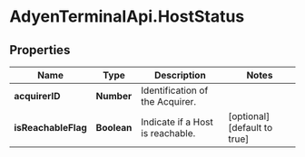 # AdyenTerminalApi.HostStatus

## Properties

Name | Type | Description | Notes
------------ | ------------- | ------------- | -------------
**acquirerID** | **Number** | Identification of the Acquirer. | 
**isReachableFlag** | **Boolean** | Indicate if a Host is reachable. | [optional] [default to true]


